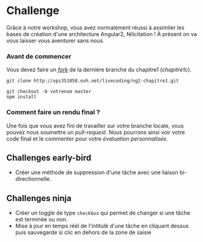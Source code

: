 # Challenge

Grâce à notre workshop, vous avez normalement réussi à assimiler les bases de création d'une architecture Angular2, félicitation !
À présent on va vous laisser vous aventurer sans nous.

### Avant de commencer

Vous devez faire un *[fork](https://help.github.com/articles/fork-a-repo/#platform-linux)* de la dernière branche du chapitre1 (*chapitre1c*).
```
git clone http://vps351058.ovh.net/livecoding/ng2-chapitre1.git
```
```
git checkout -b votrenom master
npm install
```

### Comment faire un rendu final ?

Une fois que vous avez fini de travailler sur votre branche locale, vous pouvez nous soumettre un *pull-request*.
Nous pourrons ainsi voir votre code final et le commenter pour votre *évaluation personnalisée*.

## Challenges early-bird

- Créer une méthode de suppression d'une tâche avec une liaison bi-directionnelle.

## Challenges ninja

- Créer un toggle de type `checkbox` qui permet de changer si une tâche est terminée ou non.
- Mise à jour en temps réél de l'intitulé d'une tâche en cliquant dessus puis sauvegarde si clic en dehors de la zone de saisie
